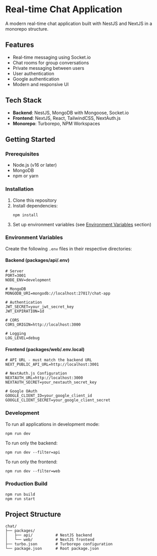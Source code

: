 # Real-time Chat Application

A modern real-time chat application built with NestJS and NextJS in a monorepo structure.

## Features

- Real-time messaging using Socket.io
- Chat rooms for group conversations
- Private messaging between users
- User authentication
- Google authentication
- Modern and responsive UI

## Tech Stack

- **Backend**: NestJS, MongoDB with Mongoose, Socket.io
- **Frontend**: NextJS, React, TailwindCSS, NextAuth.js
- **Monorepo**: Turborepo, NPM Workspaces

## Getting Started

### Prerequisites

- Node.js (v16 or later)
- MongoDB
- npm or yarn

### Installation

1. Clone this repository
2. Install dependencies:
   ```
   npm install
   ```
3. Set up environment variables (see [Environment Variables](#environment-variables) section)

### Environment Variables

Create the following `.env` files in their respective directories:

#### Backend (packages/api/.env)

```
# Server
PORT=3001
NODE_ENV=development

# MongoDB
MONGODB_URI=mongodb://localhost:27017/chat-app

# Authentication
JWT_SECRET=your_jwt_secret_key
JWT_EXPIRATION=1d

# CORS
CORS_ORIGIN=http://localhost:3000

# Logging
LOG_LEVEL=debug
```

#### Frontend (packages/web/.env.local)

```
# API URL - must match the backend URL
NEXT_PUBLIC_API_URL=http://localhost:3001

# NextAuth.js Configuration
NEXTAUTH_URL=http://localhost:3000
NEXTAUTH_SECRET=your_nextauth_secret_key

# Google OAuth
GOOGLE_CLIENT_ID=your_google_client_id
GOOGLE_CLIENT_SECRET=your_google_client_secret
```

### Development

To run all applications in development mode:

```
npm run dev
```

To run only the backend:

```
npm run dev --filter=api
```

To run only the frontend:

```
npm run dev --filter=web
```

### Production Build

```
npm run build
npm run start
```

## Project Structure

```
chat/
├── packages/
│   ├── api/          # NestJS backend
│   └── web/          # NextJS frontend
├── turbo.json        # Turborepo configuration
└── package.json      # Root package.json
```

